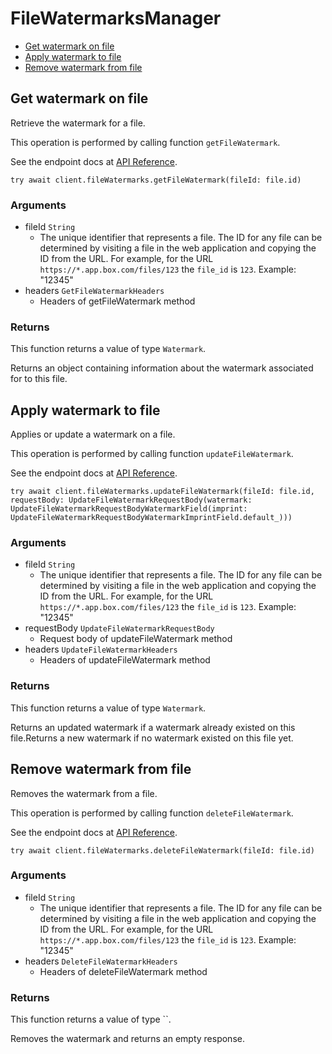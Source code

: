 # FileWatermarksManager


- [Get watermark on file](#get-watermark-on-file)
- [Apply watermark to file](#apply-watermark-to-file)
- [Remove watermark from file](#remove-watermark-from-file)

## Get watermark on file

Retrieve the watermark for a file.

This operation is performed by calling function `getFileWatermark`.

See the endpoint docs at
[API Reference](https://developer.box.com/reference/get-files-id-watermark/).

<!-- sample get_files_id_watermark -->
```
try await client.fileWatermarks.getFileWatermark(fileId: file.id)
```

### Arguments

- fileId `String`
  - The unique identifier that represents a file.  The ID for any file can be determined by visiting a file in the web application and copying the ID from the URL. For example, for the URL `https://*.app.box.com/files/123` the `file_id` is `123`. Example: "12345"
- headers `GetFileWatermarkHeaders`
  - Headers of getFileWatermark method


### Returns

This function returns a value of type `Watermark`.

Returns an object containing information about the
watermark associated for to this file.


## Apply watermark to file

Applies or update a watermark on a file.

This operation is performed by calling function `updateFileWatermark`.

See the endpoint docs at
[API Reference](https://developer.box.com/reference/put-files-id-watermark/).

<!-- sample put_files_id_watermark -->
```
try await client.fileWatermarks.updateFileWatermark(fileId: file.id, requestBody: UpdateFileWatermarkRequestBody(watermark: UpdateFileWatermarkRequestBodyWatermarkField(imprint: UpdateFileWatermarkRequestBodyWatermarkImprintField.default_)))
```

### Arguments

- fileId `String`
  - The unique identifier that represents a file.  The ID for any file can be determined by visiting a file in the web application and copying the ID from the URL. For example, for the URL `https://*.app.box.com/files/123` the `file_id` is `123`. Example: "12345"
- requestBody `UpdateFileWatermarkRequestBody`
  - Request body of updateFileWatermark method
- headers `UpdateFileWatermarkHeaders`
  - Headers of updateFileWatermark method


### Returns

This function returns a value of type `Watermark`.

Returns an updated watermark if a watermark already
existed on this file.Returns a new watermark if no watermark existed on
this file yet.


## Remove watermark from file

Removes the watermark from a file.

This operation is performed by calling function `deleteFileWatermark`.

See the endpoint docs at
[API Reference](https://developer.box.com/reference/delete-files-id-watermark/).

<!-- sample delete_files_id_watermark -->
```
try await client.fileWatermarks.deleteFileWatermark(fileId: file.id)
```

### Arguments

- fileId `String`
  - The unique identifier that represents a file.  The ID for any file can be determined by visiting a file in the web application and copying the ID from the URL. For example, for the URL `https://*.app.box.com/files/123` the `file_id` is `123`. Example: "12345"
- headers `DeleteFileWatermarkHeaders`
  - Headers of deleteFileWatermark method


### Returns

This function returns a value of type ``.

Removes the watermark and returns an empty response.


